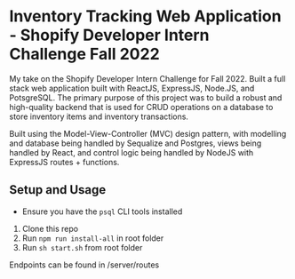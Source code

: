 # Inventory Tracking Web Application - Shopify Developer Intern Challenge Fall 2022
My take on the Shopify Developer Intern Challenge for Fall 2022. Built a full stack web application built with ReactJS, ExpressJS, Node.JS, and PotsgreSQL. 
The primary purpose of this project was to build a robust and high-quality backend that is used for CRUD operations on a database to store inventory items 
and inventory transactions. 

Built using the Model-View-Controller (MVC) design pattern, with modelling and database being handled by Sequalize and Postgres, views being handled by React, 
and control logic being handled by NodeJS with ExpressJS routes + functions.

## Setup and Usage
* Ensure you have the `psql` CLI tools installed

1. Clone this repo
2. Run `npm run install-all` in root folder
3. Run `sh start.sh` from root folder

Endpoints can be found in /server/routes
